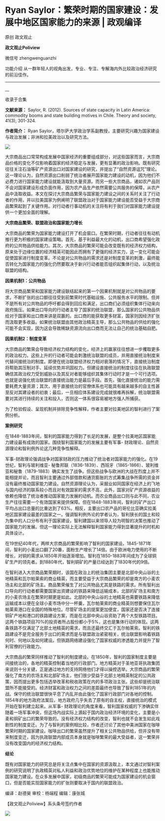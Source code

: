 

#  Ryan Saylor：繁荣时期的国家建设：发展中地区国家能力的来源 | 政观编译

原创 政文观止 

**政文观止Poliview** 

微信号 zhengwenguanzhi

功能介绍 从一群年轻人的视角出发，专业、专注、专解海内外比较政治经济研究的前沿佳作。

____

__

收录于合集

**文献来源：** Saylor, R. (2012). Sources of state capacity in Latin America:
commodity booms and state building motives in Chile. Theory and society,
41(3), 301-324.

  

 **作者简介：** Ryan Saylor，塔尔萨大学政治学系副教授，主要研究兴趣为国家建设与政治发展；非洲和拉美政治以及研究方法。

![](images/260/2.png)  
  

  

大宗商品出口常常构成发展中国家经济的重要组成部分，对这些国家而言，大宗商品价格的变化不仅影响着国家的经济稳定与发展，更有显著的政治影响。既有研究往往关注石油等矿产资源出口对国家建设的研究，并提出了“自然资源诅咒”理论。这一理论认为，自然资源出口削弱了统治者展开国家能力建设的动机，因为他们不必费力进行国家能力建设就能汲取到大量资源。而另一些大宗商品，诸如农产品则不会对国家建设形成负面作用，因为农产品生产依然需要公共服务的保障，从农产品中汲取收益。本文在探讨大宗商品繁荣与国家能力建设之间的关系时关注了行动者的作用，并以拉美国家为例阐明了联盟政治对于国家能力建设能否受益于大宗商品繁荣起到了关键作用。对行动者行事动机的关注将有利于我们对国家能力建设提供一个更加全面的理解。

  

  

 **大宗商品繁荣、联盟政治和国家能力增长**

  

大宗商品的繁荣为国家能力建设打开了机会窗口。在繁荣时期，行动者往往有动机推行更为积极的国家建设策略。首先，基于利益最大化的动机，出口商希望强化政府的公共物品供给能力。其次，大宗商品的繁荣可能会改变既有的经济权力结构，原来处于边缘位置的经济精英可能因此而拥有了更强的经济实力，这一变化可能会促使国家进行制度变革。不论是对公共物品的需求还是对制度变革的刺激，最终能否转化为国家能力的强化仍然要取决于新兴行动者能否组织起集体行动，以及统治联盟的结构。

  

 **因果机制1：公共物品**

  

将大宗商品繁荣和国家能力建设联结起来的第一个因果机制就是对公共物品的要求，不断扩张的出口额往往受到前繁荣时代基础设施、公共服务水平的限制。但并不是所有对公共物品的呼吁都会得到回应和满足，出口商们必须组织集体行动来向政府施压。如果出口导向的行动者主导了国家的统治联盟，那么国家的公共物品供给对于国家和出口商来讲是双赢的。出口商的能获取更多财富，国家则因经济扩张而汲取更多收益。如果统治联盟由其他政治精英主导，那么公共物品的供给的强化可能不会实现，因为这会导致稀缺资源流向出口商而无法让自己的统治基础自肥。

  

 **因果机制2：制度变革**

  

大宗商品的繁荣会导致经济权力结构的变化，经济上的赢家往往想进一步攫取更多的政治权力。这些上升的行动者可能会刺激统治联盟的成员，并用直接统治制度来代替间接统治的制度。即便在统治联盟经济权力相对衰落的情况下，直接统治制度将帮助其压制对手、延续优势并巩固权力。但建设直接统治的制度往往在执政联盟确信其政治权力受到威胁以及其反对者能够组织其集体行动时才是一个可行选项。也就是说强化统治联盟的直接统治能力是最后手段。首先，强化直接统治的能力需要耗费大量资源；其次，用于直接统治的官僚体系也可能具有越来越多的自主性甚至反对其建设者的初衷；最后，一旦相应体系建设完成就很难再拆解，统治联盟需要对其进行持续的关注和投入，否则这一体系很容易被地方强人所捕获。

  

为了检验假设、呈现机制并排除竞争性解释，作者主要对拉美地区的智利进行了案例分析。

  

  

 **案例研究**

  

在1848-1883年间，智利的国家能力得到了长足的发展，是整个拉美地区国家能力建设最有成效的国家。围绕智利国家能力的发展主要有军事-
财政理论、自然资源理论和智利例外论这几种竞争性解释。

  

军事-财政理论强调战争对国家财政的压力推动了统治者对国家能力的强化。在19世纪，智利与玻利维亚-
秘鲁邦联（1836-1839）、西班牙（1865-1866）、玻利维亚和秘鲁（1879-1883）确实发生了战争。但这些战争与欧洲的大战在烈度上并不能相提并论，而且智利主要通过外部借款和通货膨胀的方式筹集战争所需的资金并没有最终推动国家能力建设。自然资源理论认为，采掘业如同国家在经济上的飞地与国内经济的联系较小而且对有效国家的需求不高，此外，国家对矿产资源收益的依赖也降低了统治者推动国家能力发展的动机。而农业商品出口则与此不同，农业生产往往需要一个有效国家来提供保障。但在1848-1883年间，智利的矿产出口平均占出口总量的比重达到了63%。相反，主要出口农产品的哥伦比亚确实拉美地区国家建设最差的国家之一。强调智利例外论的学者认为，智利狭长的国土和较为集中的人口分布有利于国家建设，智利建国以来领导人较为明智的决策也推动了国家能力的发展。但这一理论实际上无法解释智利国家能力得到显著提升的时机和具体设计。

  

在19世纪40年代，两样大宗商品的繁荣影响了智利的国家建设。1845-1871年间，智利的小麦出口翻了20番，面粉生产增长了14倍。由于欧洲电力使用的不断增长，对铜的需求从1850年开始逐渐增加。智利在1850-1883年间成为了全球铜矿生产的领先者。到1880年代，智利铜矿的产量已经达到了1830年代的9倍。

  

在智利进入大宗商品繁荣期时，该国在政治上的统治集团主要是北部中央山谷的土地精英和瓦尔帕莱索的商业精英，而主要受益于大宗商品繁荣的却是南方的小麦农场主和北部的矿场主。商品繁荣催生了对公共物品尤其是铁路的需求。所有智利出口导向的行动者都需要国家出资建设的铁路来降低运输成本，北部的矿场主和南方的小麦农场主在繁荣时期更是如此。北部的中央山谷的土地精英也需要铁路来降低运输成本以便在全球小麦市场中分一杯羹，瓦尔帕莱索的商业精英则想要保住瓦尔帕莱索港口在全国的特殊地位。尽管矿场主的提案更加便宜，国家还是否决了连接铜矿产地和港口的铁路建设方案，而是在北部中央山谷资助了两个大型铁路项目。这两个铁路项目70%的投资者所占股份都小于5%，这也是集体行动的体现。这两条铁路不仅满足了北部土地精英的需求，而且还最终交汇于瓦尔帕莱索。智利的铁路建设不是完全服务于出口的需求而是与联盟政治紧密相关，统治联盟影响着铁路何时、何地以及如何建设。但铁路网络建设强化了国家权威的渗透能力并提升了智利官僚的行政能力。

  

大宗商品的繁荣同样推动了智利的制度建设。在1850年，智利的国家制度主要是间接统治的，各地的精英控制着当地的行政部门。地方精英对于圣地亚哥执政集团来说则十分关键，正是通过地方的支持网络他们才得以操控选举。大宗商品的繁荣强化了南方的农场主和北部矿场主，他们很少受益于北部土地精英制定的公共政策，因而提出更多包括选举改革和税收政策在内的多项政治主张。这些却是统治联盟所不能接受的。经济财富和政治权力之间的差距最终也导致了智利1851年的内战。保守的统治联盟很快平息了内乱并由此强化了国家行政部门对各地的控制。1854年的地方政府法案后，地方政府几乎失去了原有的自主权，直接统治的模式开始在智利建立起来。从军事-
财政理论的角度来看，智利国家权威的下渗确实伴随着一场军事冲突，但这场内战实际上源起于国内政治经济环境的变化，主要是小麦和铜矿出口的繁荣导致的。没有经济权力结构的改变，智利也就不会发生如此戏剧性的制度变迁。为了与智利的案例相比较，作者还讨论了其他中美洲国家在咖啡繁荣时期的国家建设。咖啡出口的繁荣虽然提升了相关公共物品供给，但并没有带来制度变迁，因为执政联盟内部成员本身就是咖啡繁荣的最大受益者，这一繁荣并没有改变国内的经济权力结构。

  

  

 **结论**

  

既有对国家能力的研究总是将关注点集中在国家的资源汲取上，本文通过对智利案例的研究说明了执政精英对私人利益和政治优势地位的维护在某种程度上也能推动国家能力建设。在众多发展中国家，初级商品的繁荣可能成为国家建设的机会窗口，但是否能实现国家能力的扩张则要取决于国内的联盟政治。

  

编译：赵德昊 审校：杨端程 编辑：康张城

【政文观止Poliview】系头条号签约作者

  

![](images/260/3.jpeg)

  


